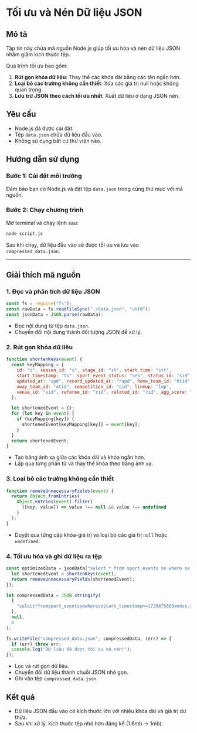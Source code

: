 # Tối ưu và Nén Dữ liệu JSON

## Mô tả

Tập tin này chứa mã nguồn Node.js giúp tối ưu hóa và nén dữ liệu JSON nhằm giảm kích thước tệp.

Quá trình tối ưu bao gồm:

1. **Rút gọn khóa dữ liệu**: Thay thế các khóa dài bằng các tên ngắn hơn.
2. **Loại bỏ các trường không cần thiết**: Xóa các giá trị null hoặc không quan trọng.
3. **Lưu trữ JSON theo cách tối ưu nhất**: Xuất dữ liệu ở dạng JSON nén.

## Yêu cầu

- Node.js đã được cài đặt.
- Tệp `data.json` chứa dữ liệu đầu vào.
- Không sử dụng bất cứ thư viện nào.

## Hướng dẫn sử dụng

### Bước 1: Cài đặt môi trường

Đảm bảo bạn có Node.js và đặt tệp `data.json` trong cùng thư mục với mã nguồn.

### Bước 2: Chạy chương trình

Mở terminal và chạy lệnh sau:

```sh
node script.js
```

Sau khi chạy, dữ liệu đầu vào sẽ được tối ưu và lưu vào `compressed_data.json`.

---

## Giải thích mã nguồn

### 1. Đọc và phân tích dữ liệu JSON

```js
const fs = require("fs");
const rawData = fs.readFileSync("./data.json", "utf8");
const jsonData = JSON.parse(rawData);
```

- Đọc nội dung từ tệp `data.json`.
- Chuyển đổi nội dung thành đối tượng JSON để xử lý.

### 2. Rút gọn khóa dữ liệu

```js
function shortenKeys(event) {
  const keyMapping = {
    id: "i", season_id: "s", stage_id: "st", start_time: "stt",
    start_timestamp: "ts", sport_event_status: "ses", status_id: "sid",
    updated_at: "upd", record_updated_at: "rupd", home_team_id: "htid",
    away_team_id: "atid", competition_id: "cid", lineup: "lup",
    venue_id: "vid", referee_id: "rid", related_id: "rid", agg_score: "agg"
  };

  let shortenedEvent = {};
  for (let key in event) {
    if (keyMapping[key]) {
      shortenedEvent[keyMapping[key]] = event[key];
    }
  }
  return shortenedEvent;
}
```

- Tạo bảng ánh xạ giữa các khóa dài và khóa ngắn hơn.
- Lặp qua từng phần tử và thay thế khóa theo bảng ánh xạ.

### 3. Loại bỏ các trường không cần thiết

```js
function removeUnnecessaryFields(event) {
  return Object.fromEntries(
    Object.entries(event).filter(
      ([key, value]) => value !== null && value !== undefined
    )
  );
}
```

- Duyệt qua từng cặp khóa-giá trị và loại bỏ các giá trị `null` hoặc `undefined`.

### 4. Tối ưu hóa và ghi dữ liệu ra tệp

```js
const optimizedData = jsonData["select * from sport_events se where se.start_timestamp >= 1729875600 and se.start_timestamp <= 1729962000"].map((event) => {
  let shortenedEvent = shortenKeys(event);
  return removeUnnecessaryFields(shortenedEvent);
});

let compressedData = JSON.stringify(
  {
    "select*fromsport_eventssewheresestart_timestamp>=1729875600andse.start_timestamp<=1729962000": optimizedData,
  },
  null,
  0
);

fs.writeFile("compressed_data.json", compressedData, (err) => {
  if (err) throw err;
  console.log("Dữ liệu đã được tối ưu và nén!");
});
```

- Lọc và rút gọn dữ liệu.
- Chuyển đổi dữ liệu thành chuỗi JSON nhỏ gọn.
- Ghi vào tệp `compressed_data.json`.

## Kết quả

- Dữ liệu JSON đầu vào có kích thước lớn với nhiều khóa dài và giá trị dư thừa.
- Sau khi xử lý, kích thước tệp nhỏ hơn đáng kể (1.6mb -> 1mb).
